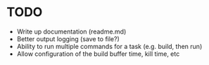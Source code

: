 # TODO

 * Write up documentation (readme.md)
 * Better output logging (save to file?)
 * Ability to run multiple commands for a task (e.g. build, then run)
 * Allow configuration of the build buffer time, kill time, etc
 